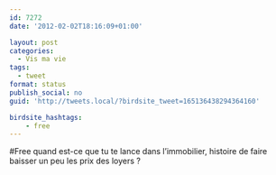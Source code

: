 ```yaml
---
id: 7272
date: '2012-02-02T18:16:09+01:00'

layout: post
categories:
  - Vis ma vie
tags:
  - tweet
format: status
publish_social: no
guid: 'http://tweets.local/?birdsite_tweet=165136438294364160'

birdsite_hashtags:
    - free
---
```


\#Free quand est-ce que tu te lance dans l’immobilier, histoire de faire baisser un peu les prix des loyers ?